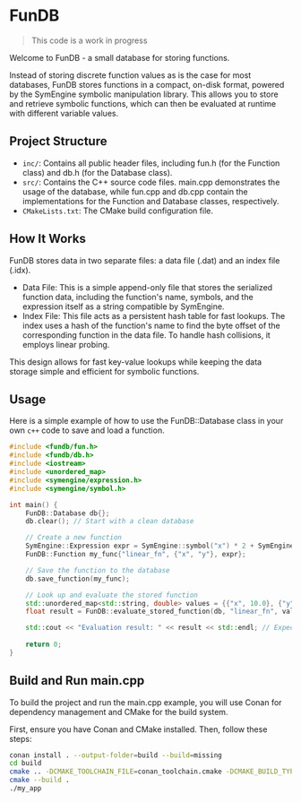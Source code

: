 # FunDB

> This code is a work in progress 

Welcome to FunDB - a small database for storing functions.

Instead of storing discrete function values as is the case for most databases, FunDB stores functions in a compact, on-disk format, powered by the SymEngine symbolic manipulation library. This allows you to store and retrieve symbolic functions, which can then be evaluated at runtime with different variable values.

## Project Structure
- `inc/`: Contains all public header files, including fun.h (for the Function class) and db.h (for the Database class).
- `src/`: Contains the C++ source code files. main.cpp demonstrates the usage of the database, while fun.cpp and db.cpp contain the implementations for the Function and Database classes, respectively.
- `CMakeLists.txt`: The CMake build configuration file.


## How It Works

FunDB stores data in two separate files: a data file (.dat) and an index file (.idx).

- Data File: This is a simple append-only file that stores the serialized function data, including the function's name, symbols, and the expression itself as a string compatible by SymEngine.
- Index File: This file acts as a persistent hash table for fast lookups. The index uses a hash of the function's name to find the byte offset of the corresponding function in the data file. To handle hash collisions, it employs linear probing.

This design allows for fast key-value lookups while keeping the data storage simple and efficient for symbolic functions.

## Usage

Here is a simple example of how to use the FunDB::Database class in your own `c++` code to save and load a function.

```c++
#include <fundb/fun.h>
#include <fundb/db.h>
#include <iostream>
#include <unordered_map>
#include <symengine/expression.h>
#include <symengine/symbol.h>

int main() {
    FunDB::Database db{};
    db.clear(); // Start with a clean database

    // Create a new function
    SymEngine::Expression expr = SymEngine::symbol("x") * 2 + SymEngine::symbol("y") * 3;
    FunDB::Function my_func{"linear_fn", {"x", "y"}, expr};

    // Save the function to the database
    db.save_function(my_func);

    // Look up and evaluate the stored function
    std::unordered_map<std::string, double> values = {{"x", 10.0}, {"y", 5.0}};
    float result = FunDB::evaluate_stored_function(db, "linear_fn", values);

    std::cout << "Evaluation result: " << result << std::endl; // Expected output: 35
    
    return 0;
}
```

## Build and Run main.cpp

To build the project and run the main.cpp example, you will use Conan for dependency management and CMake for the build system.

First, ensure you have Conan and CMake installed. Then, follow these steps:

```bash
conan install . --output-folder=build --build=missing
cd build
cmake .. -DCMAKE_TOOLCHAIN_FILE=conan_toolchain.cmake -DCMAKE_BUILD_TYPE=Release
cmake --build .
./my_app
```